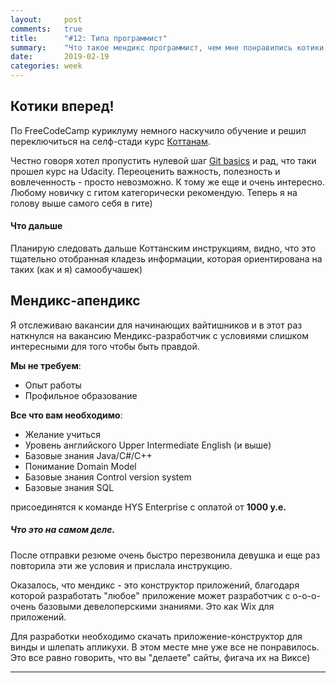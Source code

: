 ```yaml
---
layout:     post
comments:   true
title:      "#12: Типа программист"
summary:    "Что такое мендикс программист, чем мне понравились котики ^-^"
date:       2019-02-19
categories: week
---
```


## Котики вперед!
По FreeCodeCamp куриклуму немного наскучило обучение и решил переключиться на селф-стади курс 
[Коттанам](https://github.com/kottans/frontend/blob/master/contents.md).

Честно говоря хотел пропустить нулевой шаг 
[Git basics](https://github.com/kottans/frontend/blob/master/tasks/git-intro.md)  и рад, что таки прошел курс на Udacity. 
Переоценить важность, полезность и вовлеченность - просто невозможно. К тому же еще и очень 
интересно. Любому новичку с гитом категорически рекомендую. Теперь я на голову выше самого себя в 
гите)

#### Что дальше
Планирую следовать дальше Коттанским инструкциям, видно, что это тщательно отобранная кладезь 
информации, которая ориентирована на таких (как и я) самообучашек)

## Мендикс-апендикс
Я отслеживаю вакансии для начинающих вайтишников и в этот раз наткнулся на вакансию 
Мендикс-разработчик с условиями слишком интересными для того чтобы быть правдой.

**Мы не требуем**:
* Опыт работы
* Профильное образование

**Все что вам необходимо**:
* Желание учиться
*  Уровень английского Upper Intermediate English (и выше)
* Базовые знания Java/C#/C++
* Понимание Domain Model 
* Базовые знания Control version system 
* Базовые знания SQL

присоединятся к команде HYS Enterprise с оплатой от **1000 у.е.**

##### Что это на самом деле.
После отправки резюме очень быстро перезвонила девушка и еще раз повторила эти же условия и 
прислала инструкцию.

Оказалось, что мендикс - это конструктор приложений, благодаря которой разработать "любое" 
приложение может разработчик c о-о-о-очень базовыми девелоперскими знаниями. Это как Wix для 
приложений.

Для разработки необходимо скачать приложение-конструктор для винды и шлепать апликухи. В этом 
месте мне уже все не понравилось. Это все равно говорить, что вы "делаете" сайты, фигача их на 
Виксе)


<hr>

